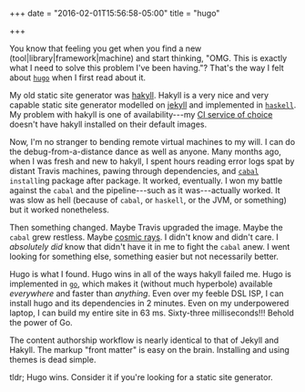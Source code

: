 +++
date = "2016-02-01T15:56:58-05:00"
title = "hugo"

+++

You know that feeling you get when you find a new
(tool|library|framework|machine) and start thinking, "OMG. This is exactly what
I need to solve this problem I've been having."? That's the way I felt about
[```hugo```][hugo] when I first read about it.

My old static site generator was [hakyll][hakyll]. Hakyll is a very nice and
very capable static site generator modelled on [jekyll][jekyll] and implemented
in [```haskell```][haskell]. My problem with hakyll is one of availability---my
[CI service of choice][travis] doesn't have hakyll installed on their default
images.

Now, I'm no stranger to bending remote virtual machines to my will. I can do
the debug-from-a-distance dance as well as anyone. Many months ago, when I was
fresh and new to hakyll, I spent hours reading error logs spat by distant
Travis machines, pawing through dependencies, and [```cabal```][cabal]
```install```ing package after package. It worked, eventually. I won my battle
against the ```cabal``` and the pipeline---such as it was---actually worked. It
was slow as hell (because of ```cabal```, or ```haskell```, or the JVM, or
something) but it worked nonetheless.

Then something changed. Maybe Travis upgraded the image. Maybe the ```cabal```
grew restless. Maybe [cosmic rays][cosmic-rays]. I didn't know and didn't
care. I *absolutely did* know that didn't have it in me to fight the
```cabal``` anew. I went looking for something else, something easier but not
necessarily better.

Hugo is what I found. Hugo wins in all of the ways hakyll failed me. Hugo is
implemented in [```go```][go], which makes it (without much hyperbole)
available *everywhere* and faster than *anything*. Even over my feeble DSL ISP,
I can install hugo and its dependencies in 2 minutes. Even on my underpowered
laptop, I can build my entire site in 63 ms. Sixty-three milliseconds!!! Behold
the power of Go.

The content authorship workflow is nearly identical to that of Jekyll and
Hakyll. The markup "front matter" is easy on the brain. Installing and using
themes is dead simple.

tldr; Hugo wins. Consider it if you're looking for a static site generator.

[hugo]: https://gohugo.io
[hakyll]: https://jaspervdj.be/hakyll
[jekyll]: https://jekyllrb.com/
[haskell]: https://www.haskell.org
[travis]: https://travis-ci.org/
[cabal]: https://www.haskell.org/cabal/
[go]: https://golang.org
[cosmic-rays]: https://xkcd.com/378
